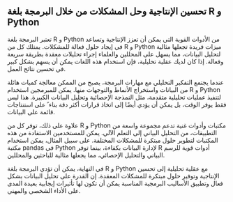 ## تحسين الإنتاجية وحل المشكلات من خلال البرمجة بلغة R و Python

تعتبر البرمجة بلغة R و Python من الأدوات القوية التي يمكن أن تعزز الإنتاجية وتساعد في إيجاد حلول فعالة للمشكلات. يمتلك كل من R و Python ميزات فريدة تجعلها مثالية لتحليل البيانات، مما يسهل على المحللين والعلماء إجراء تحليلات معقدة بطريقة سريعة وفعالة. إذا كان لديك عقلية تحليلية، فإن استخدام هذه اللغات يمكن أن يسهم بشكل كبير في تحسين نتائج العمل.

عندما يجتمع التفكير التحليلي مع مهارات البرمجة، يصبح من الممكن معالجة كميات هائلة من البيانات واستخراج الأنماط والتوجهات منها. يمكن للمبرمجين استخدام R و Python لتنفيذ عمليات تحليلية متقدمة، مثل النمذجة الإحصائية وتحليل البيانات الكبيرة. هذا ليس فقط يوفر الوقت، بل يمكن أن يؤدي أيضًا إلى اتخاذ قرارات أكثر دقة بناء ً  على استنتاجات قائمة على البيانات.

علاوة على ذلك، توفر كل من R و Python مكتبات وأدوات غنية تدعم مجموعة واسعة من التطبيقات، من التحليل البياني إلى التعلم الآلي. يمكن للمستخدمين الاستفادة من هذه المكتبات لتطوير حلول مبتكرة للمشكلات المختلفة. على سبيل المثال، يمكن استخدام مكتبة pandas في Python لإدارة البيانات بكفاءة، بينما توفر R أدوات قوية للرسم البياني والتحليل الإحصائي، مما يجعلها مثالية للباحثين والمحللين.

في النهاية، يمكن أن تؤدي البرمجة بلغة R و Python مع عقلية تحليلية إلى تحسين الإنتاجية وتوفير حلول مبتكرة للمشكلات المعقدة. إن القدرة على تحليل البيانات بشكل فعال وتطبيق الأساليب البرمجية المناسبة يمكن أن تكون لها تأثيرات إيجابية بعيدة المدى على الأداء الشخصي والمهني.